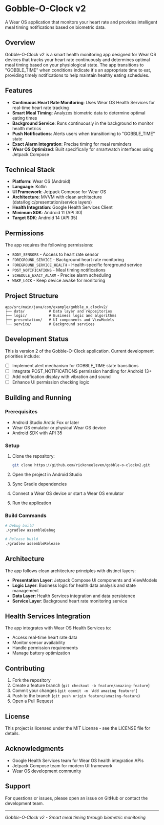 # Gobble-O-Clock v2

A Wear OS application that monitors your heart rate and provides intelligent meal timing notifications based on biometric data.

## Overview

Gobble-O-Clock v2 is a smart health monitoring app designed for Wear OS devices that tracks your heart rate continuously and determines optimal meal timing based on your physiological state. The app transitions to "GOBBLE_TIME" when conditions indicate it's an appropriate time to eat, providing timely notifications to help maintain healthy eating schedules.

## Features

- **Continuous Heart Rate Monitoring**: Uses Wear OS Health Services for real-time heart rate tracking
- **Smart Meal Timing**: Analyzes biometric data to determine optimal eating times
- **Background Service**: Runs continuously in the background to monitor health metrics
- **Push Notifications**: Alerts users when transitioning to "GOBBLE_TIME" state
- **Exact Alarm Integration**: Precise timing for meal reminders
- **Wear OS Optimized**: Built specifically for smartwatch interfaces using Jetpack Compose

## Technical Stack

- **Platform**: Wear OS (Android)
- **Language**: Kotlin
- **UI Framework**: Jetpack Compose for Wear OS
- **Architecture**: MVVM with clean architecture (data/logic/presentation/service layers)
- **Health Integration**: Google Health Services Client
- **Minimum SDK**: Android 11 (API 30)
- **Target SDK**: Android 14 (API 35)

## Permissions

The app requires the following permissions:
- `BODY_SENSORS` - Access to heart rate sensor
- `FOREGROUND_SERVICE` - Background heart rate monitoring
- `FOREGROUND_SERVICE_HEALTH` - Health-specific foreground service
- `POST_NOTIFICATIONS` - Meal timing notifications
- `SCHEDULE_EXACT_ALARM` - Precise alarm scheduling
- `WAKE_LOCK` - Keep device awake for monitoring

## Project Structure

```
app/src/main/java/com/example/gobble_o_clockv2/
├── data/           # Data layer and repositories
├── logic/          # Business logic and algorithms
├── presentation/   # UI components and ViewModels
└── service/        # Background services
```

## Development Status

This is version 2 of the Gobble-O-Clock application. Current development priorities include:

- [ ] Implement alert mechanism for GOBBLE_TIME state transitions
- [ ] Integrate POST_NOTIFICATIONS permission handling for Android 13+
- [ ] Add notification display with vibration and sound
- [ ] Enhance UI permission checking logic

## Building and Running

### Prerequisites
- Android Studio Arctic Fox or later
- Wear OS emulator or physical Wear OS device
- Android SDK with API 35

### Setup
1. Clone the repository:
   ```bash
   git clone https://github.com/rickoneeleven/gobble-o-clockv2.git
   ```

2. Open the project in Android Studio

3. Sync Gradle dependencies

4. Connect a Wear OS device or start a Wear OS emulator

5. Run the application

### Build Commands
```bash
# Debug build
./gradlew assembleDebug

# Release build
./gradlew assembleRelease
```

## Architecture

The app follows clean architecture principles with distinct layers:

- **Presentation Layer**: Jetpack Compose UI components and ViewModels
- **Logic Layer**: Business logic for health data analysis and state management
- **Data Layer**: Health Services integration and data persistence
- **Service Layer**: Background heart rate monitoring service

## Health Services Integration

The app integrates with Wear OS Health Services to:
- Access real-time heart rate data
- Monitor sensor availability
- Handle permission requirements
- Manage battery optimization

## Contributing

1. Fork the repository
2. Create a feature branch (`git checkout -b feature/amazing-feature`)
3. Commit your changes (`git commit -m 'Add amazing feature'`)
4. Push to the branch (`git push origin feature/amazing-feature`)
5. Open a Pull Request

## License

This project is licensed under the MIT License - see the LICENSE file for details.

## Acknowledgments

- Google Health Services team for Wear OS health integration APIs
- Jetpack Compose team for modern UI framework
- Wear OS development community

## Support

For questions or issues, please open an issue on GitHub or contact the development team.

---

*Gobble-O-Clock v2 - Smart meal timing through biometric monitoring*